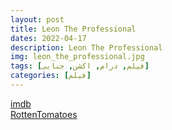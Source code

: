 ```yaml
---
layout: post
title: Leon The Professional
dates: 2022-04-17
description: Leon The Professional
img: leon_the_professional.jpg
tags: [فیلم, درام, اکشن, جنایی]
categories: [فیلم]
---
```


[imdb](https://www.imdb.com/title/tt0110413/)  
[RottenTomatoes](https://www.rottentomatoes.com/m/leon_the_professional)
